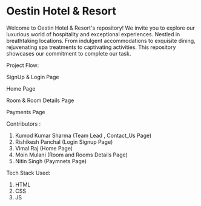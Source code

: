 # Oestin Hotel & Resort

Welcome to Oestin Hotel & Resort's repository! We invite you to explore our luxurious world of hospitality and exceptional experiences. Nestled in breathtaking locations. From indulgent accommodations to exquisite dining, rejuvenating spa treatments to captivating activities. This repository showcases our commitment to complete our task.

Project Flow:

SignUp & Login Page



Home Page



Room & Room Details Page



Payments Page



Contributors :

1. Kumod Kumar Sharma (Team Lead , Contact_Us Page)
2. Rishikesh Panchal (Login Signup Page)
3. Vimal Raj (Home Page)
4. Moin Mulani (Room and Rooms Details Page)
5. Nitin Singh (Paymnets Page)

Tech Stack Used:

1. HTML
2. CSS
3. JS
